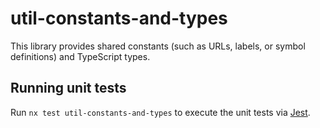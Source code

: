 # util-constants-and-types

This library provides shared constants (such as URLs, labels, or symbol definitions) and TypeScript types.

## Running unit tests

Run `nx test util-constants-and-types` to execute the unit tests via [Jest](https://jestjs.io).
